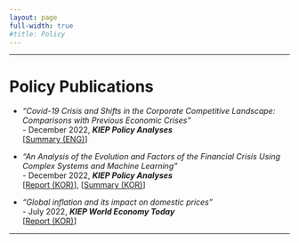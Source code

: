 ```yaml
---
layout: page
full-width: true
#title: Policy 
---
```


<hr size="2px">

# Policy Publications 
* _“Covid-19 Crisis and Shifts in the Corporate Competitive Landscape: Comparisons with Previous Economic Crises”_ <br>
  -&nbsp;December 2022, _**KIEP Policy Analyses**_ <br>
  [[Summary (ENG)](https://econhanwt.github.io/my_docs/papers/2023_04_KIEP_World_Economy_Brief_Covid19_firms.pdf)] 

* _“An Analysis of the Evolution and Factors of the Financial Crisis Using Complex Systems and Machine Learning”_ <br>
  -&nbsp;December 2022, _**KIEP Policy Analyses**_ <br>
  [[Report (KOR)](https://econhanwt.github.io/my_docs/papers/2022_12_KIEP_Policy_Analyses_FinCrisis.pdf)], [[Summary (KOR)](https://econhanwt.github.io/my_docs/papers/2022_12_KIEP_Policy_Analyses_Brief_FinCrisis.pdf)] 

* _“Global inflation and its impact on domestic prices”_ <br>
  -&nbsp;July 2022, _**KIEP World Economy Today**_ <br>
  [[Report (KOR)](https://econhanwt.github.io/my_docs/papers/2022_07_World_Economy_Today_Global_Inflation.pdf)] 

<hr size="2px">
